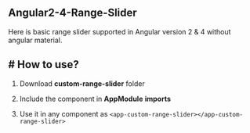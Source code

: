 
## Angular2-4-Range-Slider

Here is basic range slider supported in Angular version 2 & 4 without angular material.

## # How to use?

1. Download **custom-range-slider** folder

2. Include the component in **AppModule** **imports**

3. Use it in any component as `<app-custom-range-slider></app-custom-range-slider>`
